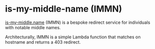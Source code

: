 # is-my-middle-name (IMMN)
[is-my-middle.name](https://lambda.is-my-middle.name) (IMMN) is a bespoke redirect service for individuals with notable middle names.

Architecturally, IMMN is a simple Lambda function that matches on hostname and returns a 403 redirect.
